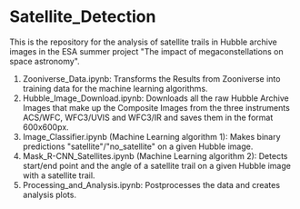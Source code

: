# Satellite_Detection

This is the repository for the analysis of satellite trails in Hubble archive images in the ESA summer project "The impact of megaconstellations on space astronomy". 

1) Zooniverse_Data.ipynb: Transforms the Results from Zooniverse into training data for the machine learning algorithms.
2) Hubble_Image_Download.ipynb: Downloads all the raw Hubble Archive Images that make up the Composite Images from the three instruments ACS/WFC, WFC3/UVIS and WFC3/IR and saves them in the format 600x600px.
3) Image_Classifier.ipynb (Machine Learning algorithm 1): Makes binary predictions "satellite"/"no_satellite" on a given Hubble image.
4) Mask_R-CNN_Satellites.ipynb (Machine Learning algorithm 2): Detects start/end point and the angle of a satellite trail on a given Hubble image with a satellite trail.
5) Processing_and_Analysis.ipynb: Postprocesses the data and creates analysis plots.
